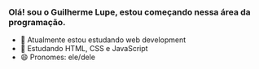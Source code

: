 ### Olá! sou o Guilherme Lupe, estou começando nessa área da programação.

- 🔭 Atualmente estou estudando web development
- 🌱 Estudando HTML, CSS e JavaScript
- 😄 Pronomes: ele/dele

